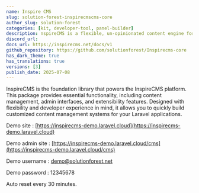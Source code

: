 ```yaml
---
name: Inspire CMS
slug: solution-forest-inspirecmscms-core
author_slug: solution-forest
categories: [kit, developer-tool, panel-builder]
description: nspireCMS is a flexible, un-opinionated content engine for Laravel, built on Filament.
discord_url: 
docs_url: https://inspirecms.net/docs/v1
github_repository: https://github.com/solutionforest/Inspirecms-core
has_dark_theme: true
has_translations: true
versions: [3]
publish_date: 2025-07-08
---
```


InspireCMS is the foundation library that powers the InspireCMS platform. This package provides essential functionality, including content management, admin interfaces, and extensibility features. Designed with flexibility and developer experience in mind, it allows you to quickly build customized content management systems for your Laravel applications.

Demo site : [https://inspirecms-demo.laravel.cloud](https://inspirecms-demo.laravel.cloud)

Demo admin site : [https://inspirecms-demo.laravel.cloud/cms](https://inspirecms-demo.laravel.cloud/cms)

Demo username : demo@solutionforest.net

Demo password : 12345678

Auto reset every 30 minutes.
